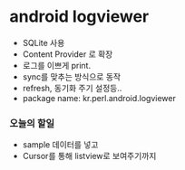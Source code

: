 android logviewer
=================

*   SQLite 사용
*   Content Provider 로 확장
*   로그를 이쁘게 print.
*   sync를 맞추는 방식으로 동작
*   refresh, 동기화 주기 설정등..
*   package name: kr.perl.android.logviewer

### 오늘의 할일

*   sample 데이터를 넣고
*   Cursor를 통해 listview로 보여주기까지
